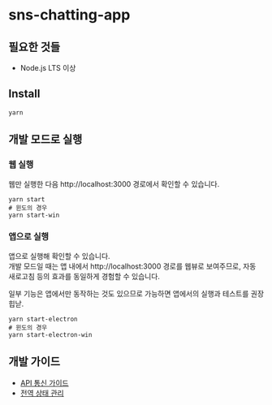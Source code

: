# sns-chatting-app

## 필요한 것들

* Node.js LTS 이상

## Install

```shell
yarn
```

## 개발 모드로 실행

### 웹 실행

웹만 실행한 다음 http://localhost:3000 경로에서 확인할 수 있습니다.

```shell
yarn start
# 윈도의 경우
yarn start-win
```

### 앱으로 실행

앱으로 실행해 확인할 수 있습니다.  
개발 모드일 때는 앱 내에서 http://localhost:3000 경로를 웹뷰로 보여주므로, 자동 새로고침 등의 효과를 동일하게 경험할 수 있습니다.

일부 기능은 앱에서만 동작하는 것도 있으므로 가능하면 앱에서의 실행과 테스트를 권장힙낟.

```shell
yarn start-electron
# 윈도의 경우
yarn start-electron-win
```

## 개발 가이드

* [API 통신 가이드](./guides/api-guide.md)
* [전역 상태 관리](./guides/global-statement.md)

